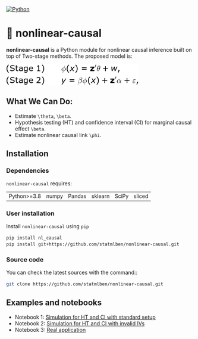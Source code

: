<!-- ![Pypi](https://badge.fury.io/py/dnn-locate.svg) -->
[![Python](https://img.shields.io/badge/python-3-blue.svg)](https://www.python.org/)
<!-- ![License](https://img.shields.io/pypi/l/keras-bert.svg) -->
<!-- ![Downloads](https://static.pepy.tech/badge/dnn-locate)
![MonthDownloads](https://pepy.tech/badge/dnn-locate/month) -->


# 🧬 nonlinear-causal

**nonlinear-causal** is a Python module for nonlinear causal inference built on top of Two-stage methods. The proposed model is:

![logo](./logo/model_white.gif)

## What We Can Do:
- Estimate `\theta`, `\beta`.
- Hypothesis testing (HT) and confidence interval (CI) for marginal causal effect `\beta`.
- Estimate nonlinear causal link `\phi`.


## Installation

### Dependencies

`nonlinear-causal` requires:

| | | | | | |
|-|-|-|-|-|-|
| Python>=3.8 | numpy | Pandas | sklearn | SciPy | sliced |

### User installation

Install `nonlinear-causal` using ``pip``

```bash
pip install nl_causal
pip install git+https://github.com/statmlben/nonlinear-causal.git
```
### Source code

You can check the latest sources with the command::

```bash
git clone https://github.com/statmlben/nonlinear-causal.git
```

## Examples and notebooks

- Notebook 1: [Simulation for HT and CI with standard setup](sim_main.ipynb)
- Notebook 2: [Simulation for HT and CI with invalid IVs](sim_main.ipynb)
- Notebook 3: [Real application]()














<!-- This project was created by [Ben Dai](www.bendai.org), [Chunlin Li](https://github.com/chunlinli) and [Haoran Xue](https://xue-hr.github.io/).  If there is any problem and suggestion please contact me via <bdai@umn.edu>. -->

